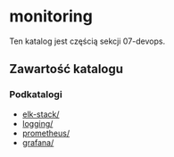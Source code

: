 # monitoring

Ten katalog jest częścią sekcji 07-devops.

## Zawartość katalogu

### Podkatalogi

- [elk-stack/](elk-stack/)
- [logging/](logging/)
- [prometheus/](prometheus/)
- [grafana/](grafana/)


